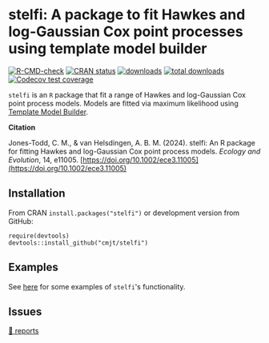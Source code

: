 # stelfi: A package to fit Hawkes and log-Gaussian Cox point processes using template model builder

<!-- badges: start -->
[![R-CMD-check](https://github.com/cmjt/stelfi/actions/workflows/R-CMD-check.yaml/badge.svg)](https://github.com/cmjt/stelfi/actions/workflows/R-CMD-check.yaml)
[![CRAN status](https://www.r-pkg.org/badges/version/stelfi)](https://CRAN.R-project.org/package=stelfi)
[![downloads](http://cranlogs.r-pkg.org/badges/stelfi)](http://cranlogs.r-pkg.org/badges/stelfi)
[![total downloads](http://cranlogs.r-pkg.org/badges/grand-total/stelfi)](http://cranlogs.r-pkg.org/badges/grand-total/stelfi)
[![Codecov test coverage](https://codecov.io/gh/cmjt/stelfi/branch/master/graph/badge.svg)](https://app.codecov.io/gh/cmjt/stelfi?branch=master)
<!-- badges: end -->

`stelfi` is an `R` package that fit a range of Hawkes and log-Gaussian Cox point process models. Models are fitted via maximum likelihood using [Template Model Builder](https://github.com/kaskr/adcomp).

**Citation**

Jones-Todd, C. M., & van Helsdingen, A. B. M. (2024). stelfi: An R package for fitting Hawkes and log-Gaussian Cox point process models. *Ecology and Evolution*, 14, e11005. [https://doi.org/10.1002/ece3.11005](https://doi.org/10.1002/ece3.11005)


## Installation

From CRAN `install.packages("stelfi")` or development version from GitHub:

```
require(devtools)
devtools::install_github("cmjt/stelfi")
```

## Examples

See [here](https://cmjt.github.io/stelfi/) for some examples of `stelfi`'s functionality.

## Issues

[ 🐛 reports](https://github.com/cmjt/stelfi/issues)
